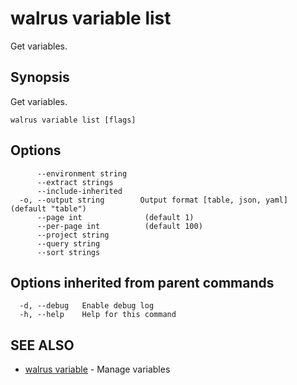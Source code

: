 # walrus variable list

Get variables.

## Synopsis

Get variables.

```
walrus variable list [flags]
```

## Options

```
      --environment string   
      --extract strings      
      --include-inherited    
  -o, --output string        Output format [table, json, yaml] (default "table")
      --page int              (default 1)
      --per-page int          (default 100)
      --project string       
      --query string         
      --sort strings         
```

## Options inherited from parent commands

```
  -d, --debug   Enable debug log
  -h, --help    Help for this command
```

## SEE ALSO

* [walrus variable](walrus_variable)	 - Manage variables

